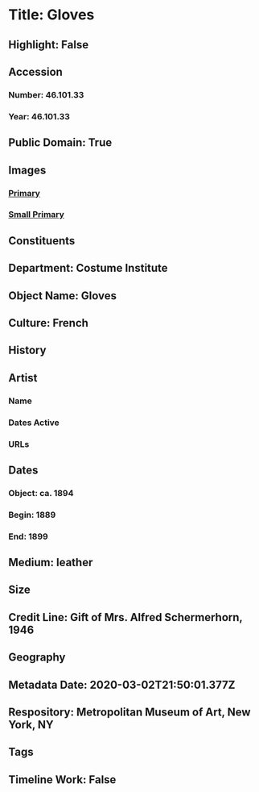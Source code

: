 # Title: Gloves
## Highlight: False
## Accession
### Number: 46.101.33
### Year: 46.101.33
## Public Domain: True
## Images
### [Primary](https://images.metmuseum.org/CRDImages/ci/original/46.101.33.jpg)
### [Small Primary](https://images.metmuseum.org/CRDImages/ci/web-large/46.101.33.jpg)
## Constituents
## Department: Costume Institute
## Object Name: Gloves
## Culture: French
## History
## Artist
### Name
### Dates Active
### URLs
## Dates
### Object: ca. 1894
### Begin: 1889
### End: 1899
## Medium: leather
## Size
## Credit Line: Gift of Mrs. Alfred Schermerhorn, 1946
## Geography
## Metadata Date: 2020-03-02T21:50:01.377Z
## Respository: Metropolitan Museum of Art, New York, NY
## Tags
## Timeline Work: False